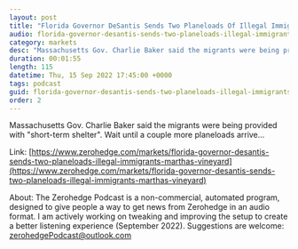 ```yaml
---
layout: post
title: "Florida Governor DeSantis Sends Two Planeloads Of Illegal Immigrants To Martha's Vineyard"
audio: florida-governor-desantis-sends-two-planeloads-illegal-immigrants-marthas-vineyard-0
category: markets
desc: "Massachusetts Gov. Charlie Baker said the migrants were being provided with &quot;short-term shelter&quot;. Wait until a couple more planeloads arrive..."
duration: 00:01:55
length: 115
datetime: Thu, 15 Sep 2022 17:45:00 +0000
tags: podcast
guid: florida-governor-desantis-sends-two-planeloads-illegal-immigrants-marthas-vineyard-0
order: 2
---
```

Massachusetts Gov. Charlie Baker said the migrants were being provided with &quot;short-term shelter&quot;. Wait until a couple more planeloads arrive...

Link: [https://www.zerohedge.com/markets/florida-governor-desantis-sends-two-planeloads-illegal-immigrants-marthas-vineyard](https://www.zerohedge.com/markets/florida-governor-desantis-sends-two-planeloads-illegal-immigrants-marthas-vineyard)

About: The Zerohedge Podcast is a non-commercial, automated program, designed to give people a way to get news from Zerohedge in an audio format.  I am actively working on tweaking and improving the setup to create a better listening experience (September 2022).  Suggestions are welcome: [zerohedgePodcast@outlook.com](mailto:zerohedgePodcast@outlook.com)